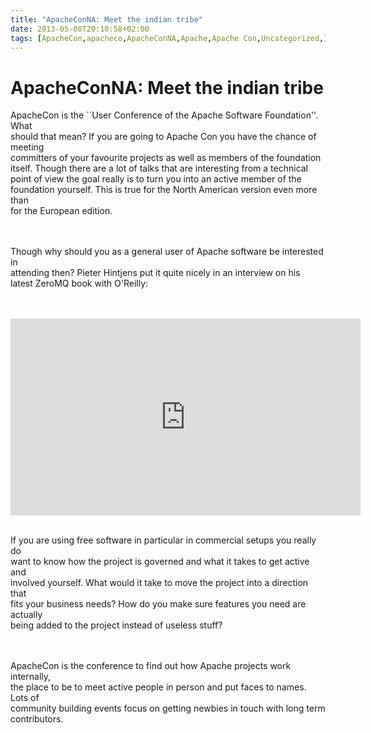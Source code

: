 ```yaml
---
title: "ApacheConNA: Meet the indian tribe"
date: 2013-05-08T20:10:58+02:00
tags: [ApacheCon,apacheco,ApacheConNA,Apache,Apache Con,Uncategorized,]
---
```


# ApacheConNA: Meet the indian tribe


ApacheCon is the ``User Conference of the Apache Software Foundation''. What<br>should that mean? If you are going to 
Apache Con you have the chance of meeting<br>committers of your favourite projects as well as members of the 
foundation<br>itself. Though there are a lot of talks that are interesting from a technical<br>point of view the goal 
really is to turn you into an active member of the<br>foundation yourself. This is true for the North American version 
even more than<br>for the European edition.<br><br><P><br>Though why should you as a general user of Apache software be 
interested in<br>attending then? Pieter Hintjens put it quite nicely in an interview on his<br>latest ZeroMQ book with 
O'Reilly:<br><br><P><br><iframe width="560" height="315" src="http://www.youtube.com/embed/vOQEBSq7kOE" frameborder="0" 
allowfullscreen></iframe><br><P><br>If you are using free software in particular in commercial setups you really 
do<br>want to know how the project is governed and what it takes to get active and<br>involved yourself. What would it 
take to move the project into a direction that<br>fits your business needs? How do you make sure features you need are 
actually<br>being added to the project instead of useless stuff?<br><br><P><br>ApacheCon is the conference to find out 
how Apache projects work internally,<br>the place to be to meet active people in person and put faces to names. Lots 
of<br>community building events focus on getting newbies in touch with long term<br>contributors.<br><br><P>
